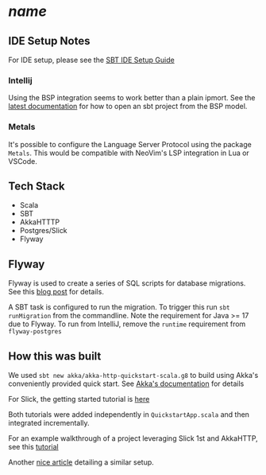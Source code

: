 # $name$

## IDE Setup Notes

For IDE setup, please see the [SBT IDE Setup Guide](https://www.scala-sbt.org/1.x/docs/IDE.html)

### Intellij
Using the BSP integration seems to work better than a plain ipmort. See the [latest documentation](https://www.jetbrains.com/help/idea/bsp-support.html#import_bsp) for how to open an sbt project from the BSP model. 

### Metals
It's possible to configure the Language Server Protocol using the package `Metals`. This would be compatible with NeoVim's LSP integration in Lua or VSCode. 

## Tech Stack

* Scala
* SBT
* AkkaHTTTP
* Postgres/Slick
* Flyway

## Flyway
Flyway is used to create a series of SQL scripts for database migrations. See this [blog post](https://blog.nashtechglobal.com/how-to-use-flyway-with-scala-application/) for details. 

A SBT task is configured to run the migration. To trigger this run `sbt runMigration` from the commandline. Note the requirement for Java >= 17 due to Flyway. To run from IntelliJ, remove the `runtime` requirement from `flyway-postgres`

## How this was built

We used `sbt new akka/akka-http-quickstart-scala.g8` to build using Akka's conveniently provided quick start. See [Akka's documentation](https://doc.akka.io/docs/akka-http/current/index.html) for details

For Slick, the getting started tutorial is [here](https://scala-slick.org/doc/prerelease/gettingstarted.html)

Both tutorials were added independently in `QuickstartApp.scala` and then integrated incrementally.

For an example walkthrough of a project leveraging Slick 1st and AkkaHTTP, see this [tutorial](https://youtu.be/bLrRbImsL1c?si=82_RFfCgJqxTOqrV)

Another [nice article](https://medium.com/@ciobanunicu.boris/scala-service-combined-with-postgresql-flyway-doobie-ciris-io-cats-effects-http4s-e78d75248118) detailing a similar setup.

